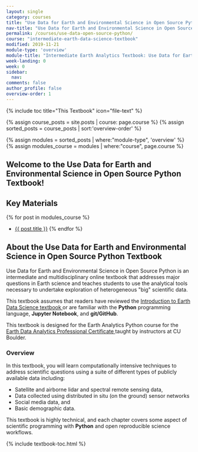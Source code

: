 ```yaml
---
layout: single
category: courses
title: "Use Data for Earth and Environmental Science in Open Source Python | Earth Lab CU Boulder"
nav-title: "Use Data for Earth and Environmental Science in Open Source Python Home"
permalink: /courses/use-data-open-source-python/
course: "intermediate-earth-data-science-textbook"
modified: 2019-11-21
module-type: 'overview'
module-title: "Intermediate Earth Analytics Textbook: Use Data for Earth and Environmental Science in Open Source Python"
week-landing: 0
week: 0
sidebar:
  nav:
comments: false
author_profile: false
overview-order: 1
---
```



{% include toc title="This Textbook" icon="file-text" %}

{% assign course_posts = site.posts | course: page.course %}
{% assign sorted_posts = course_posts | sort:'overview-order' %}

{% assign modules = sorted_posts | where:"module-type", 'overview' %}
{% assign modules_course = modules | where:"course", page.course %}

<div class="notice--info" markdown="1">

## <i class="fa fa-ship" aria-hidden="true"></i> Welcome to the Use Data for Earth and Environmental Science in Open Source Python Textbook!

## Key Materials

{% for post in modules_course %}
 * <a href="{{ site.url }}{{ post.permalink }}">{{ post.title }}</a>
{% endfor %}

</div>
<!-- an overview module specifies the overview content for the course including syllabus and any assignments  module-type: 'session' specified a week or a particular set of content surrounding a topic - eg internship seminar, etc -->

## About the Use Data for Earth and Environmental Science in Open Source Python Textbook

Use Data for Earth and Environmental Science in Open Source Python is an intermediate and multidisciplinary online textbook that addresses major questions in Earth science and teaches students to use the analytical tools necessary to undertake exploration of heterogeneous "big" scientific data.

This textbook assumes that readers have reviewed the <a href="{{ site.url }}/courses/intro-to-earth-data-science/">Introduction to Earth Data Science textbook </a> or are familiar with the **Python** programming language, **Jupyter Notebook**, and **git/GitHub**.

This textbook is designed for the Earth Analytics Python course for the <a href="https://www.colorado.edu/earthlab/earth-data-analytics-foundations-professional-certificate" target = "_blank">Earth Data Analytics Professional Certificate </a> taught by instructors at CU Boulder.


### Overview

In this textbook, you will learn computationally intensive techniques to address scientific questions using a suite of different types of publicly available data including:

* Satellite and airborne lidar and spectral remote sensing data,
* Data collected using distributed in situ (on the ground) sensor networks
* Social media data, and
* Basic demographic data.

This textbook is highly technical, and each chapter covers some aspect of scientific programming with **Python** and open reproducible science workflows.

{% include textbook-toc.html %}
